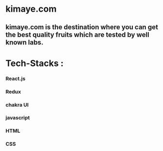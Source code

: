 # kimaye.com
## kimaye.com is the destination where you can get the best quality fruits which are tested by well known labs. 


# Tech-Stacks :

### React.js
### Redux
### chakra UI
### javascript
### HTML
### CSS




